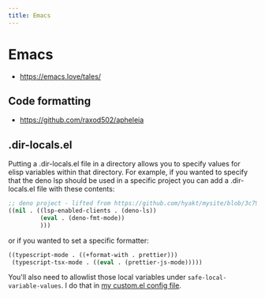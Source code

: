 ```yaml
---
title: Emacs
---
```


# Emacs

- https://emacs.love/tales/

## Code formatting

- https://github.com/raxod502/apheleia

## .dir-locals.el

Putting a .dir-locals.el file in a directory allows you to specify values for
elisp variables within that directory. For example, if you wanted to specify
that the deno lsp should be used in a specific project you can add a
.dir-locals.el file with these contents:

```lisp
;; deno project - lifted from https://github.com/hyakt/mysite/blob/3c79aa1ed136c462dc29046e980cb1328393168a/.dir-locals.el
((nil . ((lsp-enabled-clients . (deno-ls))
         (eval . (deno-fmt-mode))
         )))
```

or if you wanted to set a specific formatter:

```lisp
((typescript-mode . ((+format-with . prettier)))
 (typescript-tsx-mode . ((eval . (prettier-js-mode)))))
```

You'll also need to allowlist those local variables under
`safe-local-variable-values`. I do that in [my custom.el config
file](https://github.com/idmyn/dotfiles/blob/641e1eecae04866e9597573dbdde2c470e3232df/dotfiles/doom/bits/custom.el).
